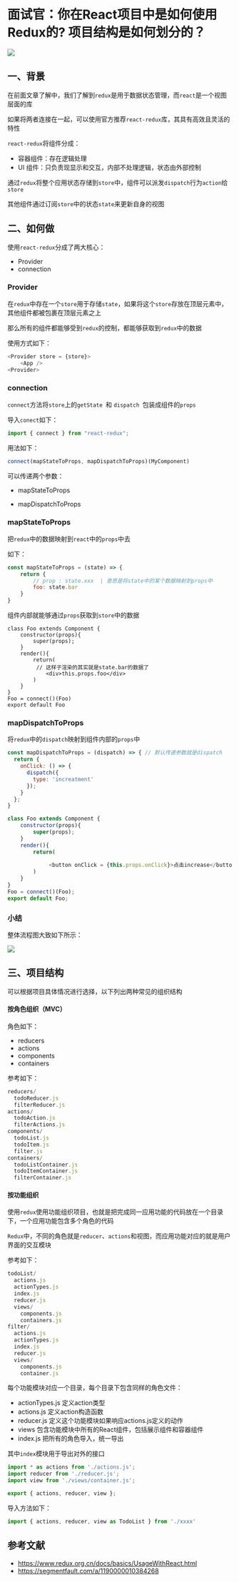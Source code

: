 # 面试官：你在React项目中是如何使用Redux的? 项目结构是如何划分的？

 ![](https://static.vue-js.com/31a4aff0-e7dc-11eb-ab90-d9ae814b240d.png)

## 一、背景

在前面文章了解中，我们了解到`redux`是用于数据状态管理，而`react`是一个视图层面的库

如果将两者连接在一起，可以使用官方推荐`react-redux`库，其具有高效且灵活的特性

`react-redux`将组件分成：

- 容器组件：存在逻辑处理
- UI 组件：只负责现显示和交互，内部不处理逻辑，状态由外部控制

通过`redux`将整个应用状态存储到`store`中，组件可以派发`dispatch`行为`action`给`store`

其他组件通过订阅`store`中的状态`state`来更新自身的视图


## 二、如何做

使用`react-redux`分成了两大核心：

- Provider
- connection

### Provider

在`redux`中存在一个`store`用于存储`state`，如果将这个`store`存放在顶层元素中，其他组件都被包裹在顶层元素之上

那么所有的组件都能够受到`redux`的控制，都能够获取到`redux`中的数据

使用方式如下：

```js
<Provider store = {store}>
    <App />
<Provider>
```



### connection

`connect`方法将`store`上的`getState `和 `dispatch `包装成组件的`props`

导入`conect`如下：

```js
import { connect } from "react-redux";
```

用法如下：

```js
connect(mapStateToProps, mapDispatchToProps)(MyComponent)
```

可以传递两个参数：

- mapStateToProps

- mapDispatchToProps



### mapStateToProps

把`redux`中的数据映射到`react`中的`props`中去

如下：

```jsx
const mapStateToProps = (state) => {
    return {
        // prop : state.xxx  | 意思是将state中的某个数据映射到props中
        foo: state.bar
    }
}
```

组件内部就能够通过`props`获取到`store`中的数据

```cons
class Foo extends Component {
    constructor(props){
        super(props);
    }
    render(){
        return(
         // 这样子渲染的其实就是state.bar的数据了
            <div>this.props.foo</div>
        )
    }
}
Foo = connect()(Foo)
export default Foo
```


### mapDispatchToProps

将`redux`中的`dispatch`映射到组件内部的`props`中

```jsx
const mapDispatchToProps = (dispatch) => { // 默认传递参数就是dispatch
  return {
    onClick: () => {
      dispatch({
        type: 'increatment'
      });
    }
  };
}

```

```js
class Foo extends Component {
    constructor(props){
        super(props);
    }
    render(){
        return(
         
             <button onClick = {this.props.onClick}>点击increase</button>
        )
    }
}
Foo = connect()(Foo);
export default Foo;
```


### 小结

整体流程图大致如下所示：

 ![](https://static.vue-js.com/3e47db10-e7dc-11eb-85f6-6fac77c0c9b3.png)



## 三、项目结构

可以根据项目具体情况进行选择，以下列出两种常见的组织结构

#### 按角色组织（MVC）

角色如下：

- reducers 
- actions
- components 
- containers 

参考如下：

```js
reducers/
  todoReducer.js
  filterReducer.js
actions/
  todoAction.js
  filterActions.js
components/
  todoList.js
  todoItem.js
  filter.js
containers/
  todoListContainer.js
  todoItemContainer.js
  filterContainer.js
```

#### 按功能组织

使用`redux`使用功能组织项目，也就是把完成同一应用功能的代码放在一个目录下，一个应用功能包含多个角色的代码

`Redux`中，不同的角色就是`reducer`、`actions`和视图，而应用功能对应的就是用户界面的交互模块

参考如下：

```js
todoList/
  actions.js
  actionTypes.js
  index.js
  reducer.js
  views/
    components.js
    containers.js
filter/
  actions.js
  actionTypes.js
  index.js
  reducer.js
  views/
    components.js
    container.js
```

每个功能模块对应一个目录，每个目录下包含同样的角色文件：

- actionTypes.js 定义action类型
- actions.js 定义action构造函数
- reducer.js  定义这个功能模块如果响应actions.js定义的动作
- views 包含功能模块中所有的React组件，包括展示组件和容器组件
- index.js 把所有的角色导入，统一导出

其中`index`模块用于导出对外的接口

```js
import * as actions from './actions.js';
import reducer from './reducer.js';
import view from './views/container.js';

export { actions, reducer, view };
```

导入方法如下：

```js
import { actions, reducer, view as TodoList } from './xxxx'
```


## 参考文献

- https://www.redux.org.cn/docs/basics/UsageWithReact.html
- https://segmentfault.com/a/1190000010384268